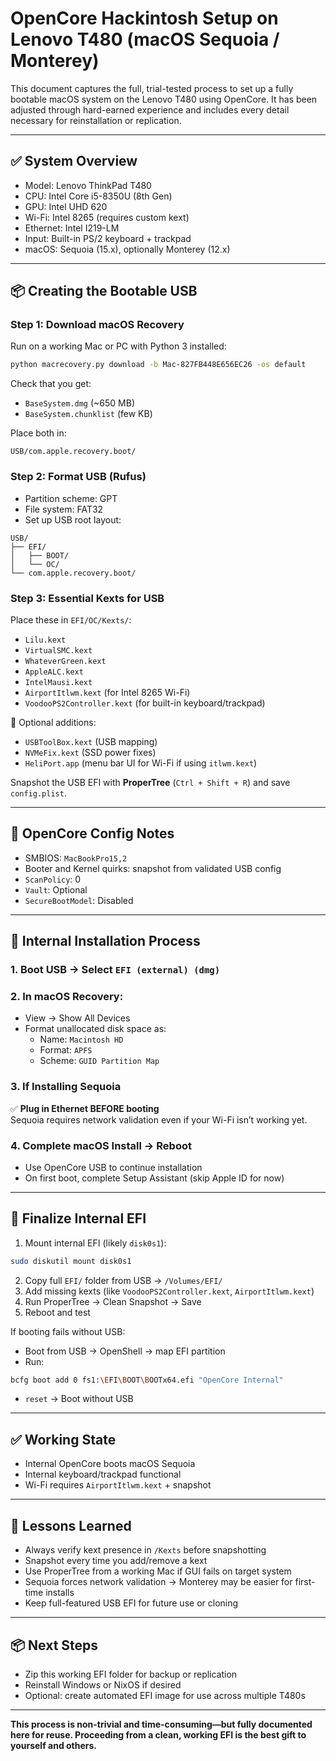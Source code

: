 # OpenCore Hackintosh Setup on Lenovo T480 (macOS Sequoia / Monterey)

This document captures the full, trial-tested process to set up a fully bootable macOS system on the Lenovo T480 using OpenCore. It has been adjusted through hard-earned experience and includes every detail necessary for reinstallation or replication.

---

## ✅ System Overview
- Model: Lenovo ThinkPad T480
- CPU: Intel Core i5-8350U (8th Gen)
- GPU: Intel UHD 620
- Wi-Fi: Intel 8265 (requires custom kext)
- Ethernet: Intel I219-LM
- Input: Built-in PS/2 keyboard + trackpad
- macOS: Sequoia (15.x), optionally Monterey (12.x)

---

## 📦 Creating the Bootable USB

### Step 1: Download macOS Recovery
Run on a working Mac or PC with Python 3 installed:
```bash
python macrecovery.py download -b Mac-827FB448E656EC26 -os default
```

Check that you get:
- `BaseSystem.dmg` (~650 MB)
- `BaseSystem.chunklist` (few KB)

Place both in:
```
USB/com.apple.recovery.boot/
```

### Step 2: Format USB (Rufus)
- Partition scheme: GPT
- File system: FAT32
- Set up USB root layout:
```
USB/
├── EFI/
│   ├── BOOT/
│   └── OC/
└── com.apple.recovery.boot/
```

### Step 3: Essential Kexts for USB
Place these in `EFI/OC/Kexts/`:
- `Lilu.kext`
- `VirtualSMC.kext`
- `WhateverGreen.kext`
- `AppleALC.kext`
- `IntelMausi.kext`
- `AirportItlwm.kext` (for Intel 8265 Wi-Fi)
- `VoodooPS2Controller.kext` (for built-in keyboard/trackpad)

🧠 Optional additions:
- `USBToolBox.kext` (USB mapping)
- `NVMeFix.kext` (SSD power fixes)
- `HeliPort.app` (menu bar UI for Wi-Fi if using `itlwm.kext`)

Snapshot the USB EFI with **ProperTree** (`Ctrl + Shift + R`) and save `config.plist`.

---

## 🧩 OpenCore Config Notes
- SMBIOS: `MacBookPro15,2`
- Booter and Kernel quirks: snapshot from validated USB config
- `ScanPolicy`: 0
- `Vault`: Optional
- `SecureBootModel`: Disabled

---

## 🔧 Internal Installation Process

### 1. Boot USB → Select `EFI (external) (dmg)`
### 2. In macOS Recovery:
- View → Show All Devices
- Format unallocated disk space as:
  - Name: `Macintosh HD`
  - Format: `APFS`
  - Scheme: `GUID Partition Map`

### 3. If Installing Sequoia
✅ **Plug in Ethernet BEFORE booting**  
Sequoia requires network validation even if your Wi-Fi isn’t working yet.

### 4. Complete macOS Install → Reboot
- Use OpenCore USB to continue installation
- On first boot, complete Setup Assistant (skip Apple ID for now)

---

## 🔁 Finalize Internal EFI
1. Mount internal EFI (likely `disk0s1`):
```bash
sudo diskutil mount disk0s1
```
2. Copy full `EFI/` folder from USB → `/Volumes/EFI/`
3. Add missing kexts (like `VoodooPS2Controller.kext`, `AirportItlwm.kext`)
4. Run ProperTree → Clean Snapshot → Save
5. Reboot and test

If booting fails without USB:
- Boot from USB → OpenShell → map EFI partition
- Run:
```bash
bcfg boot add 0 fs1:\EFI\BOOT\BOOTx64.efi "OpenCore Internal"
```
- `reset` → Boot without USB

---

## ✅ Working State
- Internal OpenCore boots macOS Sequoia
- Internal keyboard/trackpad functional
- Wi-Fi requires `AirportItlwm.kext` + snapshot

---

## 🧠 Lessons Learned
- Always verify kext presence in `/Kexts` before snapshotting
- Snapshot every time you add/remove a kext
- Use ProperTree from a working Mac if GUI fails on target system
- Sequoia forces network validation → Monterey may be easier for first-time installs
- Keep full-featured USB EFI for future use or cloning

---

## 📦 Next Steps
- Zip this working EFI folder for backup or replication
- Reinstall Windows or NixOS if desired
- Optional: create automated EFI image for use across multiple T480s

---

**This process is non-trivial and time-consuming—but fully documented here for reuse. Proceeding from a clean, working EFI is the best gift to yourself and others.**
